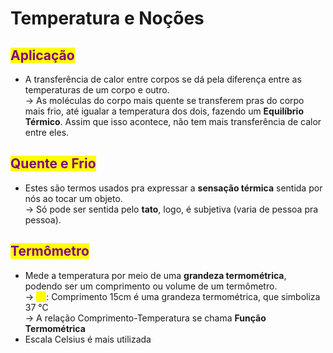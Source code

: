 # Temperatura e Noções

## <mark style="color:purple;">Aplicação</mark>

* A transferência de calor entre corpos se dá pela diferença entre as temperaturas de um corpo e outro. \
  → As moléculas do corpo mais quente se transferem pras do corpo mais frio, até igualar a temperatura dos dois, fazendo um **Equilíbrio Térmico**. Assim que isso acontece, não tem mais transferência de calor entre eles.

## <mark style="color:purple;">Quente e Frio</mark>

* Estes são termos usados pra expressar a **sensação térmica** sentida por nós ao tocar um objeto. \
  → Só pode ser sentida pelo **tato**, logo, é subjetiva (varia de pessoa pra pessoa).

## <mark style="color:purple;">Termômetro</mark>

* Mede a temperatura por meio de uma **grandeza termométrica**, podendo ser um comprimento ou volume de um termômetro. \
  → <mark style="color:yellow;">Ex</mark>: Comprimento 15cm é uma grandeza termométrica, que simboliza 37 °C \
  → A relação Comprimento-Temperatura se chama **Função Termométrica**
* Escala Celsius é mais utilizada
